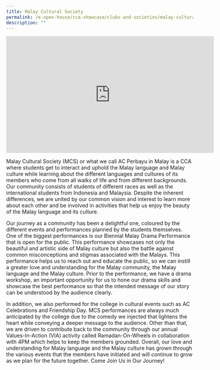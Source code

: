 ```yaml
---
title: Malay Cultural Society
permalink: /e-open-house/cca-showcase/clubs-and-societies/malay-cultural-society/
description: ""
---
```

<iframe allowfullscreen="" allow="accelerometer; autoplay; clipboard-write; encrypted-media; gyroscope; picture-in-picture; web-share" frameborder="0" title="YouTube video player" src="https://www.youtube.com/embed/WWDHPVrGgfk" height="315" width="560"></iframe>

Malay Cultural Society (MCS) or what we call AC Perbayu in Malay is a CCA where students get to interact and uphold the Malay language and Malay culture while learning about the different languages and cultures of its members who come from all walks of life and from different backgrounds. Our community consists of students of different races as well as the international students from Indonesia and Malaysia. Despite the inherent differences, we are united by our common vision and interest to learn more about each other and be involved in activities that help us enjoy the beauty of the Malay language and its culture.

  

Our journey as a community has been a delightful one, coloured by the different events and performances planned by the students themselves. One of the biggest performances is our Biennial Malay Drama Performance that is open for the public. This performance showcases not only the beautiful and artistic side of Malay culture but also the battle against common misconceptions and stigmas associated with the Malays. This performance helps us to reach out and educate the public, so we can instill a greater love and understanding for the Malay community, the Malay language and the Malay culture. Prior to the performance, we have a drama workshop, an important opportunity for us to hone our drama skills and showcase the best performance so that the intended message of our story can be understood by the audience clearly.

  

In addition, we also performed for the college in cultural events such as AC Celebrations and Friendship Day. MCS performances are always much anticipated by the college due to the comedy we injected that lightens the heart while conveying a deeper message to the audience. Other than that, we are driven to contribute back to the community through our annual Values-In-Action (VIA) activity called Ramadan-On-Wheels in collaboration with 4PM which helps to keep the members grounded. Overall, our love and understanding for Malay language and the Malay culture has grown through the various events that the members have initiated and will continue to grow as we plan for the future together. Come Join Us in Our Journey!